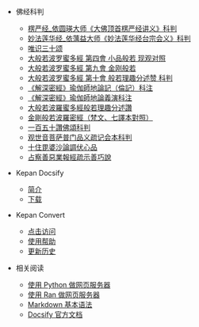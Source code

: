
* 佛经科判
    * [楞严经_依圆瑛大师《大佛顶首楞严经讲义》科判](/docs/楞严经_依圆瑛大师《大佛顶首楞严经讲义》科判)
    * [妙法莲华经_依蕅益大师《妙法莲华经台宗会义》科判](/docs/妙法莲华经_依蕅益大师《妙法莲华经台宗会义》科判)
    * [唯识三十颂](/docs/唯识三十颂)
    * [大般若波罗蜜多經 第四會 小品般若 现观对照](/docs/大般若波罗蜜多經第四會小品般若现观对照)
    * [大般若波罗蜜多經 第九會 金刚般若](/docs/大般若波罗蜜多經第九會金刚般若)
    * [大般若波罗蜜多經 第十會 般若理趣分述赞 科判](/docs/大般若波罗蜜多經第十會般若理趣分述赞科判)
    *  [《解深密經》瑜伽師地論記（倫記）科注](/docs/《解深密經》瑜伽師地論記（倫記）科注)
    * [《解深密經》瑜伽師地論義演科注](/docs/《解深密經》瑜伽師地論義演科注)
    * [大般若波羅蜜多經般若理趣分述讚 ](/docs/大般若波羅蜜多經般若理趣分述讚 )
    * [金剛般若波羅密經（梵文、七譯本對照）](/docs/金剛般若波羅密經（梵文、七譯本對照）)
    * [一百五十讚佛頌科判](/docs/一百五十讚佛頌科判)
    * [观世音菩萨普门品义疏记会本科判](/docs/观世音菩萨普门品义疏记会本科判)
    * [十住毘婆沙論調伏心品](/docs/十住毘婆沙論調伏心品)
    * [占察善惡業報經疏示善巧說](/docs/占察善惡業報經疏示善巧說)


* Kepan Docsify
    * [简介](/help/)
    * [下载](/down/)

* Kepan Convert
    * [点击访问](https://kepan.org/convert/)
    * [使用帮助](/repo/)
    * [更新历史](/repo/CHANGELOG)

* 相关阅读
    * [使用 Python 做网页服务器](/help/python)
    * [使用 Ran 做网页服务器](/help/ran)
    * [Markdown 基本语法](/help/markdown)
    * [Docsify 官方文档](https://kepan.org/alpha/#/zh-cn/)
    